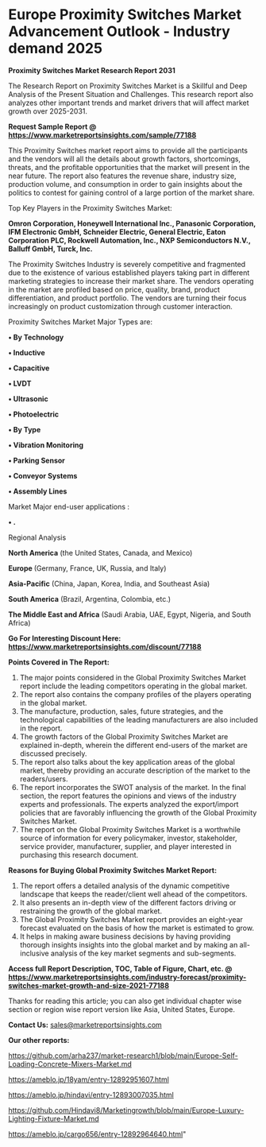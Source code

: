 # Europe Proximity Switches Market Advancement Outlook - Industry demand 2025

<strong>Proximity Switches Market Research Report 2031</strong>

The Research Report on Proximity Switches Market is a Skillful and Deep Analysis of the Present Situation and Challenges. This research report also analyzes other important trends and market drivers that will affect market growth over 2025-2031.

<strong>Request Sample Report @ <a href=https://www.marketreportsinsights.com/sample/77188>https://www.marketreportsinsights.com/sample/77188</a></strong>

This Proximity Switches market report aims to provide all the participants and the vendors will all the details about growth factors, shortcomings, threats, and the profitable opportunities that the market will present in the near future. The report also features the revenue share, industry size, production volume, and consumption in order to gain insights about the politics to contest for gaining control of a large portion of the market share.

Top Key Players in the Proximity Switches Market:

<strong>Omron Corporation, Honeywell International Inc., Panasonic Corporation, IFM Electronic GmbH, Schneider Electric, General Electric, Eaton Corporation PLC, Rockwell Automation, Inc., NXP Semiconductors N.V., Balluff GmbH, Turck, Inc.</strong>

The Proximity Switches Industry is severely competitive and fragmented due to the existence of various established players taking part in different marketing strategies to increase their market share. The vendors operating in the market are profiled based on price, quality, brand, product differentiation, and product portfolio. The vendors are turning their focus increasingly on product customization through customer interaction.

Proximity Switches Market Major Types are:

<strong>• By Technology

• Inductive

• Capacitive

• LVDT

• Ultrasonic

• Photoelectric

• By Type

• Vibration Monitoring

• Parking Sensor

• Conveyor Systems

• Assembly Lines</strong>

Market Major end-user applications :

<strong>• .</strong>

Regional Analysis

</u><strong><b>North America</b></strong> (the United States, Canada, and Mexico)

<strong><b>Europe </b></strong>(Germany, France, UK, Russia, and Italy)

<strong><b>Asia-Pacific</b></strong> (China, Japan, Korea, India, and Southeast Asia)

<strong><b>South America</b></strong> (Brazil, Argentina, Colombia, etc.)

<strong><b>The Middle East and Africa</b></strong> (Saudi Arabia, UAE, Egypt, Nigeria, and South Africa)

<strong>Go For Interesting Discount Here: <a href=https://www.marketreportsinsights.com/discount/77188>https://www.marketreportsinsights.com/discount/77188</a></strong>

<strong>Points Covered in The Report:</strong>
<ol>
  <li>The major points considered in the Global Proximity Switches Market report include the leading competitors operating in the global market.</li>
  <li>The report also contains the company profiles of the players operating in the global market.</li>
  <li>The manufacture, production, sales, future strategies, and the technological capabilities of the leading manufacturers are also included in the report.</li>
  <li>The growth factors of the Global Proximity Switches Market are explained in-depth, wherein the different end-users of the market are discussed precisely.</li>
  <li>The report also talks about the key application areas of the global market, thereby providing an accurate description of the market to the readers/users.</li>
  <li>The report incorporates the SWOT analysis of the market. In the final section, the report features the opinions and views of the industry experts and professionals. The experts analyzed the export/import policies that are favorably influencing the growth of the Global Proximity Switches Market.</li>
  <li>The report on the Global Proximity Switches Market is a worthwhile source of information for every policymaker, investor, stakeholder, service provider, manufacturer, supplier, and player interested in purchasing this research document.</li>
</ol>
<strong>Reasons for Buying Global Proximity Switches Market Report:</strong>

<ol>
  <li>The report offers a detailed analysis of the dynamic competitive landscape that keeps the reader/client well ahead of the competitors.</li>
  <li>It also presents an in-depth view of the different factors driving or restraining the growth of the global market.</li>
  <li>The Global Proximity Switches Market report provides an eight-year forecast evaluated on the basis of how the market is estimated to grow.</li>
  <li>It helps in making aware business decisions by having providing thorough insights insights into the global market and by making an all-inclusive analysis of the key market segments and sub-segments.</li>
</ol>
<strong>Access full Report Description, TOC, Table of Figure, Chart, etc. @ <a href=https://www.marketreportsinsights.com/industry-forecast/proximity-switches-market-growth-and-size-2021-77188>https://www.marketreportsinsights.com/industry-forecast/proximity-switches-market-growth-and-size-2021-77188</a></strong>


Thanks for reading this article; you can also get individual chapter wise section or region wise report version like Asia, United States, Europe.

<strong>Contact Us:</strong>
sales@marketreportsinsights.com

<strong>Our other reports:</strong>

<a href=https://github.com/arha237/market-research1/blob/main/Europe-Self-Loading-Concrete-Mixers-Market.md>https://github.com/arha237/market-research1/blob/main/Europe-Self-Loading-Concrete-Mixers-Market.md</a>

<a href=https://ameblo.jp/18yam/entry-12892951607.html>https://ameblo.jp/18yam/entry-12892951607.html</a>

<a href=https://ameblo.jp/hindavi/entry-12893007035.html>https://ameblo.jp/hindavi/entry-12893007035.html</a>

<a href=https://github.com/Hindavi8/Marketingrowth/blob/main/Europe-Luxury-Lighting-Fixture-Market.md>https://github.com/Hindavi8/Marketingrowth/blob/main/Europe-Luxury-Lighting-Fixture-Market.md</a>

<a href=https://ameblo.jp/cargo656/entry-12892964640.html>https://ameblo.jp/cargo656/entry-12892964640.html</a>"
